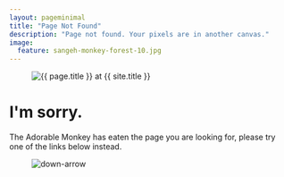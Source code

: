 ```yaml
---
layout: pageminimal
title: "Page Not Found"
description: "Page not found. Your pixels are in another canvas."
image:
  feature: sangeh-monkey-forest-10.jpg
---  
```

<figure>
<img src="{{ site.url }}/images/hmfaysal-404.jpg" alt="{{ page.title }} at {{ site.title }}">
</figure>
<div class="text-center">
<h1>I'm sorry.</h1>
<p>The Adorable Monkey has eaten the page you are looking for,
please try one of the links below instead.</p>
</div>
<figure>
<img src="{{ site.url }}/images/bg-arrow.png" alt="down-arrow">
</figure>